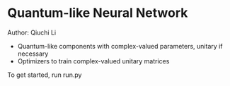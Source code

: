 # Quantum-like Neural Network

Author: Qiuchi Li

- Quantum-like components with complex-valued parameters, unitary if necessary
- Optimizers to train complex-valued unitary matrices

To get started, run run.py
